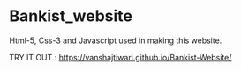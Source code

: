 # Bankist_website
Html-5, Css-3 and Javascript used in making this website.

TRY IT OUT  : https://vanshajtiwari.github.io/Bankist-Website/
        
